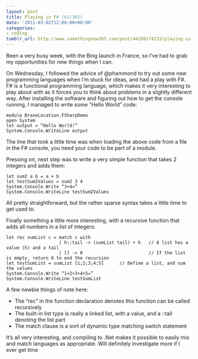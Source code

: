 ```yaml
---
layout: post
title: Playing in F# (61/365)
date: '2011-03-02T12:00:00+00:00'
categories:
- coding
tumblr_url: http://www.somethingnew365.com/post/44289174233/playing-in-f-61365
---
```

Been a very busy week, with the Bing launch in France, so I’ve had to grab my opportunities for new things when I can.

On Wednesday, I followed the advice of @phammond to try out some new programming languages when I’m stuck for ideas, and had a play with F#.
F# is a functional programming language, which makes it very interesting to play about with as it forces you to think about problems in a slightly different way. After installing the software and figuring out how to get the console running, I managed to write some “Hello World” code:


```
module BraveLocation.FSharpDemo
open System
let output = “Hello World!”
System.Console.WriteLine output
```

The line that took a little time was when loading the above code from a file in the F# console, you need your code to be part of a module.

Pressing on, next step was to write a very simple function that takes 2 integers and adds them:

```
let sum2 a b = a + b
let testSum2Values = sum2 3 4
System.Console.Write “3+4=”
System.Console.WriteLine testSum2Values
```

All pretty straightforward, but the rather sparse syntax takes a little time to get used to.

Finally something a little more interesting, with a recursive function that adds all numbers in a list of integers:

```
let rec sumList c = match c with
                    | h::tail -> (sumList tail) + h   // A list has a value (h) and a tail
                    | [] -> 0                         // If the list is empty, return 0 to end the recursion
let testSumList = sumList [1;2;3;4;5]      // Define a list, and sum the values
System.Console.Write “1+2+3+4+5=”
System.Console.WriteLine testSumList
```

A few newbie things of note here:

* The “rec” in the function declaration denotes this function can be called recursively
* The built-in list type is really a linked list, with a value, and a ::tail denoting the list part
* The match clause is a sort of dynamic type matching switch statement

It’s all very interesting, and compiling to .Net makes it possible to easily mix and match languages as appropriate. Will definitely investigate more if I ever get time
